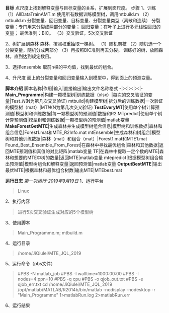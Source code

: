 **目标**
点尺度上找到解释变量与目标变量的关系，扩展到面尺度。
步骤
1、训练
（1）AllDataTrainAMT.m
使用所有数据训练模型树，调用mtbuild.m
（2）mtbuild.m
分裂变量、回归变量、目标变量、分裂变量类型（离散和连续）
分裂变量：专门用来分裂成两部分的变量；
回归变量：在叶子上进行多元线性回归的变量；
最优准则：BIC。
（3）交叉验证，5次交叉验证

2、树扩展到森林
森林，按照权重抽取一棵树。
（1）随机剪枝
（2）随机选一个分裂变量，随机分成两部分
（3）再按照BIC准则再去分裂。
训练好的树，放回森林，直到达到规定数目。

3、选择ensemble
取前n棵的平均值，找到最优的组合。

4、升尺度
面上的分裂变量和回归变量输入到模型中，得到面上的预测变量。

**脚本介绍**
脚本名称|作用|输入|直接输出|输出文件名称格式
-|:-:|:-:|:-:|-
**Main_Programme**|构建一颗模型树|训练数据（xlsx）|每次的交叉验证的变量|Test_*N*(N为第几次交叉验证)
mtbuild|构建模型树|拆分后的训练数据|一次验证的模型树（mat）|MT*N*(N为第几次交叉验证)
**TestEveryMT**|使用单个树计算预测值|模型树和训练数据|每一颗模型树的预测值|数据和R2
MTpredict|使用单个树计算预测值|模型树和训练数据|一颗模型树的预测值|matlab变量
**MakeForestGetMTE**|生成森林并生成模型树组合信息|模型树和训练数据|森林和组合信息|Forest1.mat和MTE_R2Info.mat
mtEnsemble|生成森林和树组合|模型树和其他训练数据|森林（mat）和组合（mat）|Forest1.mat和MTE1.mat
Found_Best_Ensemble_From_Forest|在森林中寻找最优组合|森林和其他数据|返回MTE预测值和真值的对比矩阵|matlab变量
TF|在森林中提取一定个数的MTE|森林和想要的MTE中树的数量|返回MTE|matlab变量
mtepredict|根据模型树组合输出预测值|模型树组合和解释变量|返回预测值|matlab变量
**OutputBestMTE**|输出最优MTE|根据森林和最优组合树数|输出MTE|MTEbest.mat

**运行日志**
*第一次运行-2019年9月19日*
1、运行平台
>Linux

2、执行内容
>进行5次交叉验证生成对应的5个模型树

3、使用脚本
>Main_Programme.m; mtbuild.m

4、运行目录
>/home/JiQiulei/MTE_JQL_2019

5、运行命令（pbs文件）
>#PBS -N matlab_job
 #PBS -l walltime=1000:00:00
 #PBS -l nodes=4:ppn=10
 #PBS -q cpu
 #PBS -o qjob_out.txt
 #PBS -e qjob_err.txt 
 cd /home/JiQiulei/MTE_JQL_2019
 /opt/matlab/MATLAB/R2014b/bin/matlab -nodisplay -nodesktop -r "Main_Programme" 1>matlabRun.log 2>matlabRun.err

6、运行结果


